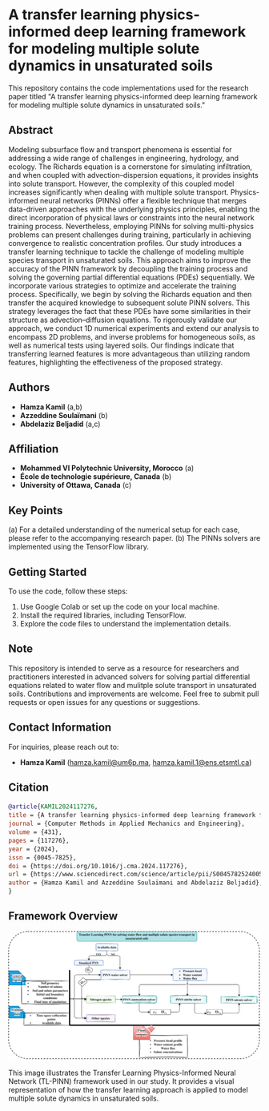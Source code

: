 # A transfer learning physics-informed deep learning framework for modeling multiple solute dynamics in unsaturated soils

This repository contains the code implementations used for the research paper titled "A transfer learning physics-informed deep learning framework for modeling multiple solute dynamics in unsaturated soils."

## Abstract

Modeling subsurface flow and transport phenomena is essential for addressing a wide range of challenges in engineering, hydrology, and ecology. The Richards equation is a cornerstone for simulating infiltration, and when coupled with advection–dispersion equations, it provides insights into solute transport. However, the complexity of this coupled model increases significantly when dealing with multiple solute transport. Physics-informed neural networks (PINNs) offer a flexible technique that merges data-driven approaches with the underlying physics principles, enabling the direct incorporation of physical laws or constraints into the neural network training process. Nevertheless, employing PINNs for solving multi-physics problems can present challenges during training, particularly in achieving convergence to realistic concentration profiles. Our study introduces a transfer learning technique to tackle the challenge of modeling multiple species transport in unsaturated soils. This approach aims to improve the accuracy of the PINN framework by decoupling the training process and solving the governing partial differential equations (PDEs) sequentially. We incorporate various strategies to optimize and accelerate the training process. Specifically, we begin by solving the Richards equation and then transfer the acquired knowledge to subsequent solute PINN solvers. This strategy leverages the fact that these PDEs have some similarities in their structure as advection–diffusion equations. To rigorously validate our approach, we conduct 1D numerical experiments and extend our analysis to encompass 2D problems, and inverse problems for homogeneous soils, as well as numerical tests using layered soils. Our findings indicate that transferring learned features is more advantageous than utilizing random features, highlighting the effectiveness of the proposed strategy.

## Authors

- **Hamza Kamil** (a,b)
- **Azzeddine Soulaïmani** (b)
- **Abdelaziz Beljadid** (a,c)

## Affiliation

- **Mohammed VI Polytechnic University, Morocco** (a)
- **École de technologie supérieure, Canada** (b)
- **University of Ottawa, Canada** (c)

## Key Points

(a) For a detailed understanding of the numerical setup for each case, please refer to the accompanying research paper.
(b) The PINNs solvers are implemented using the TensorFlow library.

## Getting Started

To use the code, follow these steps:
1. Use Google Colab or set up the code on your local machine.
2. Install the required libraries, including TensorFlow.
3. Explore the code files to understand the implementation details.

## Note

This repository is intended to serve as a resource for researchers and practitioners interested in advanced solvers for solving partial differential equations related to water flow and mulitple solute transport in unsaturated soils.
Contributions and improvements are welcome. Feel free to submit pull requests or open issues for any questions or suggestions.

## Contact Information

For inquiries, please reach out to:
- **Hamza Kamil** (hamza.kamil@um6p.ma, hamza.kamil.1@ens.etsmtl.ca)

## Citation

```bibtex
@article{KAMIL2024117276,
title = {A transfer learning physics-informed deep learning framework for modeling multiple solute dynamics in unsaturated soils},
journal = {Computer Methods in Applied Mechanics and Engineering},
volume = {431},
pages = {117276},
year = {2024},
issn = {0045-7825},
doi = {https://doi.org/10.1016/j.cma.2024.117276},
url = {https://www.sciencedirect.com/science/article/pii/S0045782524005322},
author = {Hamza Kamil and Azzeddine Soulaïmani and Abdelaziz Beljadid},
}
```

## Framework Overview

![TL-PINN Framework](tlpinn.png)

This image illustrates the Transfer Learning Physics-Informed Neural Network (TL-PINN) framework used in our study. It provides a visual representation of how the transfer learning approach is applied to model multiple solute dynamics in unsaturated soils.
